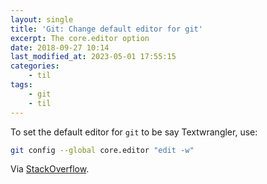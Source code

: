 ```yaml
---
layout: single
title: 'Git: Change default editor for git'
excerpt: The core.editor option
date: 2018-09-27 10:14
last_modified_at: 2023-05-01 17:55:15
categories:
    - til
tags:
    - git
    - til
---
```


To set the default editor for `git` to be say Textwrangler, use:

```bash
git config --global core.editor "edit -w"
```

Via [StackOverflow](http://stackoverflow.com/a/13258538/1257318).
